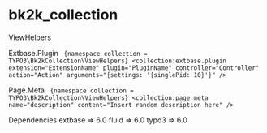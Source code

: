 bk2k_collection
===============

ViewHelpers

Extbase.Plugin
<code title="Example">
{namespace collection = TYPO3\Bk2kCollection\ViewHelpers}
<collection:extbase.plugin extension="ExtensionName" plugin="PluginName" controller="Controller" action="Action" arguments="{settings: '{singlePid: 10}'}" />
</code>

Page.Meta
<code title="Example">
{namespace collection = TYPO3\Bk2kCollection\ViewHelpers}
<collection:page.meta name="description" content="Insert random description here" />
</code>

Dependencies
extbase => 6.0
fluid => 6.0
typo3 => 6.0
